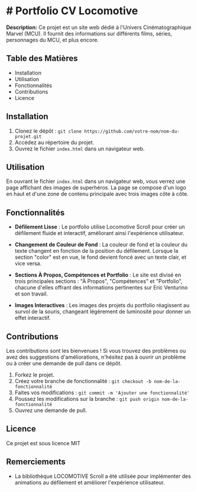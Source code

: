 
# # Portfolio CV Locomotive

**Description:** Ce projet est un site web dédié à l'Univers Cinématographique Marvel (MCU). Il fournit des informations sur différents films, séries, personnages du MCU, et plus encore.

## Table des Matières

-   Installation
-   Utilisation
-   Fonctionnalités
-   Contributions
-   Licence

## Installation

1.  Clonez le dépôt : `git clone https://github.com/votre-nom/nom-du-projet.git`
2.  Accédez au répertoire du projet.
3.  Ouvrez le fichier `index.html` dans un navigateur web.

## Utilisation

En ouvrant le fichier `index.html` dans un navigateur web, vous verrez une page affichant des images de superhéros. La page se compose d'un logo en haut et d'une zone de contenu principale avec trois images côte à côte.

## Fonctionnalités

-   **Défilement Lisse** : Le portfolio utilise Locomotive Scroll pour créer un défilement fluide et interactif, améliorant ainsi l'expérience utilisateur.
    
-   **Changement de Couleur de Fond** : La couleur de fond et la couleur du texte changent en fonction de la position du défilement. Lorsque la section "color" est en vue, le fond devient foncé avec un texte clair, et vice versa.
    
-   **Sections À Propos, Compétences et Portfolio** : Le site est divisé en trois principales sections : "À Propos", "Compétences" et "Portfolio", chacune d'elles offrant des informations pertinentes sur Eric Venturino et son travail.
    
-   **Images Interactives** : Les images des projets du portfolio réagissent au survol de la souris, changeant légèrement de luminosité pour donner un effet interactif.

## Contributions

Les contributions sont les bienvenues ! Si vous trouvez des problèmes ou avez des suggestions d'améliorations, n'hésitez pas à ouvrir un problème ou à créer une demande de pull dans ce dépôt.

1.  Forkez le projet.
2.  Créez votre branche de fonctionnalité : `git checkout -b nom-de-la-fonctionnalité`
3.  Faites vos modifications : `git commit -m 'Ajouter une fonctionnalité'`
4.  Poussez les modifications sur la branche : `git push origin nom-de-la-fonctionnalité`
5.  Ouvrez une demande de pull.

## Licence

Ce projet est sous licence MIT

## Remerciements


-   La bibliothèque LOCOMOTIVE Scroll a été utilisée pour implémenter des animations au défilement et améliorer l'expérience utilisateur.
